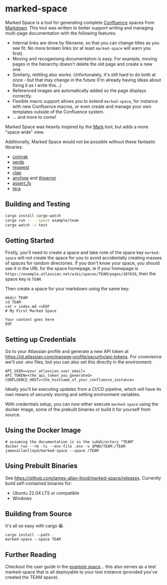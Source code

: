 # marked-space

Marked Space is a tool for generating complete
[Confluence](https://www.atlassian.com/software/confluence) spaces from
[Markdown](https://en.wikipedia.org/wiki/Markdown). This tool was written to
better support writing and managing multi-page documentation with the following
features:

- Internal links are done by filename, so that you can change titles as you see
  fit. No more broken links (or at least `marked-space` will warn you first).
- Moving and recoganising documentation is easy. For example, moving pages in
  the heirarchy doesn't delete the old page and create a new one.
- Similarly, retitling also works. Unfortunately, it's still hard to do both at
  once - but that may change in the future (I'm already having ideas about
  fixing it as I write this...)
- Referenced images are automatically added so the page displays correctly.
- Flexible macro support allows you to extend `marked-space`, for instance with
  new Confluence macros, or even create and manage your own templates outside of
  the Confluence system.
- ... and more to come!

Marked Space was heavily inspired by the
[Mark](https://github.com/kovetskiy/mark) tool, but adds a more "space wide" view.

Additionally, Marked Space would not be possible without these fantastic libraries:

- [comrak](https://github.com/kivikakk/comrak)
- [serde](https://serde.rs/)
- [reqwest](https://docs.rs/reqwest/latest/reqwest/)
- [clap](https://docs.rs/clap/latest/clap/)
- [anyhow](https://docs.rs/anyhow/latest/anyhow/) and [thiserror](https://docs.rs/thiserror/latest/thiserror/)
- [assert_fs](https://docs.rs/assert_fs/latest/assert_fs/)
- [tera](https://keats.github.io/tera/docs/)

## Building and Testing

```bash
cargo install cargo-watch
cargo run -- --space example/team
cargo watch -x test
```

## Getting Started

Firstly, you'll need to create a space and take note of the space key
`marked-space` will not create the space for you to avoid accidentally creating
masses of spaces for random directories. If you don't know your space, you
should see it in the URL for the space homepage, ie if your homepage is
`https://example.atlassian.net/wiki/spaces/TEAM/pages/107639`, then the space
key is `TEAM`.

Then create a space for your markdown using the same key:

```shell
mkdir TEAM
cd TEAM
cat > index.md <<EOF
# My First Marked Space

Your content goes here
EOF
```

## Setting up Credentials

Go to your Atlassian profile and generate a new API token at
<https://id.atlassian.com/manage-profile/security/api-tokens>. For covenience
we'll use .env files, but you can also set this directly in the environment:

```pre
API_USER=<your_atlassian_user_email>
API_TOKEN=<the_api_token_you_generated>
CONFLUENCE_HOST=<the_hostname_of_your_confluence_instance>
```

Ideally you'll be executing updates from a CI/CD pipeline, which will have its
own means of securely storing and setting environment variables.

With credentials setup, you can now either execute `marked-space` using the
docker image, some of the prebuilt binaries or build it for yourself from
source.

## Using the Docker Image

```shell
# assuming the documentation is in the subdirectory "TEAM"
docker run --rm -ti --env-file .env -v $PWD/TEAM:/TEAM jamesallanlloyd/marked-space --space /TEAM
```

## Using Prebuilt Binaries

See <https://github.com/james-allan-lloyd/marked-space/releases>. Currently
build self-contained binaries for:

- Ubuntu 22.04 LTS or compatible
- Windows

## Building from Source

It's all so easy with cargo 😁.

```shell
cargo install --path .
marked-space --space TEAM
```

## Further Reading

Checkout the user guide in the [example space](example/team/index.md)... this
also serves as a test marked-space that is all deployable to your test instance
(provided you've created the TEAM space).

